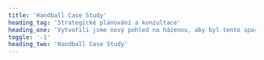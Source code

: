 ```yaml
---
title: 'Handball Case Study'
heading_tag: 'Strategické plánování a konzultace'
heading_one: 'Vytvořili jsme nový pohled na házenou, aby byl tento sport zase motivující a inspirující.'
toggle: '-1'
heading_two: 'Handball Case Study'
---
```


